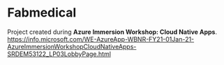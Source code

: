 # Fabmedical

Project created during **Azure Immersion Workshop: Cloud Native Apps**. 
https://info.microsoft.com/WE-AzureApp-WBNR-FY21-01Jan-21-AzureImmersionWorkshopCloudNativeApps-SRDEM53122_LP03LobbyPage.html
